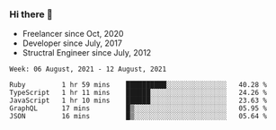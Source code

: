 ### Hi there 👋

- Freelancer since Oct, 2020
- Developer since July, 2017
- Structral Engineer since July, 2012

<!--START_SECTION:waka-->
```text
Week: 06 August, 2021 - 12 August, 2021

Ruby         1 hr 59 mins    ██████████░░░░░░░░░░░░░░░   40.28 % 
TypeScript   1 hr 11 mins    ██████░░░░░░░░░░░░░░░░░░░   24.26 % 
JavaScript   1 hr 10 mins    ██████░░░░░░░░░░░░░░░░░░░   23.63 % 
GraphQL      17 mins         █▒░░░░░░░░░░░░░░░░░░░░░░░   05.95 % 
JSON         16 mins         █▒░░░░░░░░░░░░░░░░░░░░░░░   05.64 % 
```
<!--END_SECTION:waka-->
